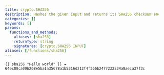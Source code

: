 ```yaml
---
title: crypto.SHA256
description: Hashes the given input and returns its SHA256 checksum encoded to a hexadecimal string.
categories: []
keywords: []
params:
  functions_and_methods:
    aliases: [sha256]
    returnType: string
    signatures: [crypto.SHA256 INPUT]
aliases: [/functions/sha256]
---
```


```go-html-template
{{ sha256 "Hello world" }} → 64ec88ca00b268e5ba1a35678a1b5316d212f4f366b2477232534a8aeca37f3c
```
